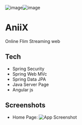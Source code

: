 ![image](https://github.com/Whitechan2077/AniiX/assets/68390535/d52bdd70-6259-4c84-8fc5-73b374900fde)![image](https://github.com/Whitechan2077/AniiX/assets/68390535/39676ee0-5010-4d7a-8083-21a68783e9ae)
# AniiX

Online Flim Streaming web 



## Tech

- Spring Security
- Spring Web MVc
- Spring Data JPA
- Java Server Page
- Angular js




## Screenshots
- Home Page:
![App Screenshot](https://cdn.discordapp.com/attachments/1037422036785561620/1197224963741061302/screencapture-localhost-8080-2024-01-18-00_04_03.png?ex=65ba7da2&is=65a808a2&hm=3daa3f74da1c4f3cfd8ee95634b4ff03b6804f5348ba4f5eb1622c8e1984f2b8&)

